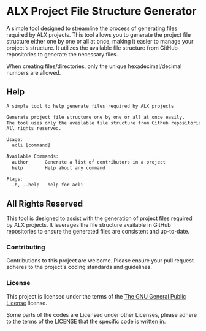 # ALX Project File Structure Generator

A simple tool designed to streamline the process of generating files required by ALX projects.
This tool allows you to generate the project file structure either one by one or all at once, making it easier to manage your project's structure.
It utilizes the available file structure from GitHub repositories to generate the necessary files.

When creating files/directories, only the unique hexadecimal/decimal numbers are allowed.

## Help

```txt
A simple tool to help generate files required by ALX projects

Generate project file structure one by one or all at once easily.
The tool uses only the available file structure from Github repositories to generate the files.
All rights reserved.

Usage:
  acli [command]

Available Commands:
  author      Generate a list of contributors in a project
  help        Help about any command

Flags:
  -h, --help   help for acli

```

## All Rights Reserved

This tool is designed to assist with the generation of project files required by ALX projects.
It leverages the file structure available in GitHub repositories to ensure the generated files are consistent and up-to-date.

### Contributing

Contributions to this project are welcome. Please ensure your pull request adheres to the project's coding standards and guidelines.

### License

This project is licensed under the terms of the [The GNU General Public License](./LICENSE) license.

Some parts of the codes are Licensed under other Licenses, please adhere to the terms of the LICENSE that the specific code is written in.
